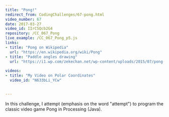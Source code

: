 ```yaml
---
title: "Pong!"
redirect_from: CodingChallenges/67-pong.html
video_number: 67
date: 2017-03-27
video_id: IIrC5Qcb2G4
repository: /CC_067_Pong
live_example: /CC_067_Pong_p5.js
links:
- title: "Pong on Wikipedia"  
  url: "https://en.wikipedia.org/wiki/Pong"
- title: "Paddle angles drawing"  
  url: "https://i1.wp.com/zekechan.net/wp-content/uploads/2015/07/pong-05b.png?resize=600%2C500"
  
videos:
- title: "My Video on Polar Coordinates"
  video_id: "N633bLi_YCw"

  
---
```


In this challenge, I attempt (emphasis on the word "attempt") to program the classic video game Pong in Processing (Java).

